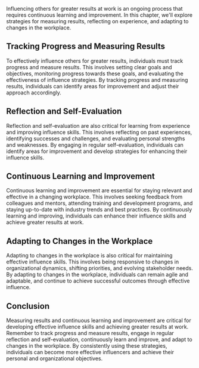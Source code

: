 
Influencing others for greater results at work is an ongoing process that requires continuous learning and improvement. In this chapter, we'll explore strategies for measuring results, reflecting on experience, and adapting to changes in the workplace.

Tracking Progress and Measuring Results
---------------------------------------

To effectively influence others for greater results, individuals must track progress and measure results. This involves setting clear goals and objectives, monitoring progress towards these goals, and evaluating the effectiveness of influence strategies. By tracking progress and measuring results, individuals can identify areas for improvement and adjust their approach accordingly.

Reflection and Self-Evaluation
------------------------------

Reflection and self-evaluation are also critical for learning from experience and improving influence skills. This involves reflecting on past experiences, identifying successes and challenges, and evaluating personal strengths and weaknesses. By engaging in regular self-evaluation, individuals can identify areas for improvement and develop strategies for enhancing their influence skills.

Continuous Learning and Improvement
-----------------------------------

Continuous learning and improvement are essential for staying relevant and effective in a changing workplace. This involves seeking feedback from colleagues and mentors, attending training and development programs, and staying up-to-date with industry trends and best practices. By continuously learning and improving, individuals can enhance their influence skills and achieve greater results at work.

Adapting to Changes in the Workplace
------------------------------------

Adapting to changes in the workplace is also critical for maintaining effective influence skills. This involves being responsive to changes in organizational dynamics, shifting priorities, and evolving stakeholder needs. By adapting to changes in the workplace, individuals can remain agile and adaptable, and continue to achieve successful outcomes through effective influence.

Conclusion
----------

Measuring results and continuous learning and improvement are critical for developing effective influence skills and achieving greater results at work. Remember to track progress and measure results, engage in regular reflection and self-evaluation, continuously learn and improve, and adapt to changes in the workplace. By consistently using these strategies, individuals can become more effective influencers and achieve their personal and organizational objectives.
